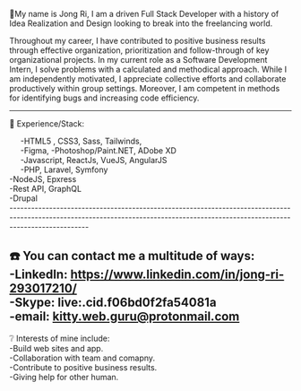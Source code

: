 💬My name is Jong Ri, I am a driven Full Stack Developer with a history of Idea Realization and Design looking to break into the freelancing world.</br>

Throughout my career, I have contributed to positive business results through effective organization, prioritization and follow-through of key organizational projects. In my current role as a Software Development Intern, I solve problems with a calculated and methodical approach. While I am independently motivated, I appreciate collective efforts and collaborate productively within group settings. Moreover, I am competent in methods for identifying bugs and increasing code efficiency.

----------------------------------------------------------------------------------------------------------------------------------------------------------------------------------

🥇 Experience/Stack:</br>
<div>&nbsp;&nbsp;&nbsp;&nbsp;
    -HTML5 , CSS3, Sass, Tailwinds,</br>&nbsp;&nbsp;&nbsp;&nbsp;
    -Figma, -Photoshop/Paint.NET, ADobe XD</br>&nbsp;&nbsp;&nbsp;&nbsp;
    -Javascript, ReactJs, VueJS, AngularJS</br>&nbsp;&nbsp;&nbsp;&nbsp;
    -PHP, Laravel, Symfony</br>
    -NodeJS, Epxress</br>
    -Rest API, GraphQL</br>
    -Drupal</br>
    </div>
 ----------------------------------------------------------------------------------------------------------------------------------------------------------------------------------

☎️ You can contact me a multitude of ways:</br>
   -LinkedIn: https://www.linkedin.com/in/jong-ri-293017210/</br>
   -Skype: live:.cid.f06bd0f2fa54081a</br>
   -email: kitty.web.guru@protonmail.com</br>
 ----------------------------------------------------------------------------------------------------------------------------------------------------------------------------------  
   
❔ Interests of mine include:</br>
  -Build web sites and app.</br>
  -Collaboration with team and comapny.</br>
  -Contribute to positive business results.</br>
  -Giving help for other human. </br>


